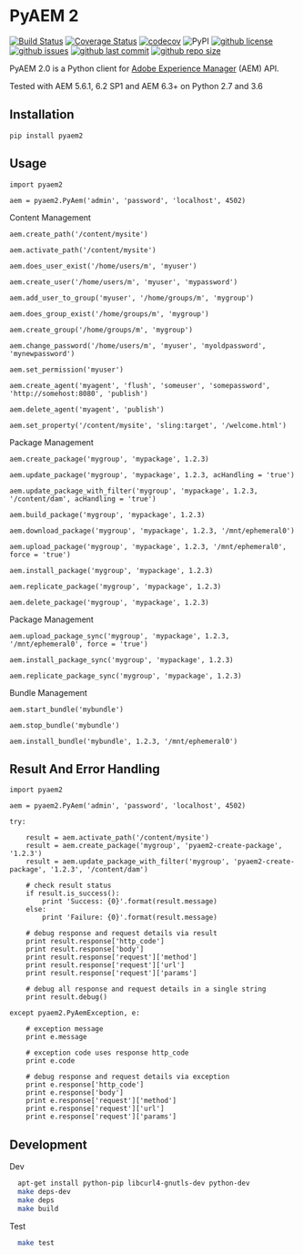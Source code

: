 # PyAEM 2

[![Build Status](https://travis-ci.org/aem-design/pyaem2.svg?branch=master)](https://travis-ci.org/aem-design/pyaem2)
[![Coverage Status](https://coveralls.io/repos/github/aem-design/pyaem2/badge.svg)](https://coveralls.io/github/aem-design/pyaem2)
[![codecov](https://codecov.io/gh/aem-design/pyaem2/branch/master/graph/badge.svg)](https://codecov.io/gh/aem-design/pyaem2)
![PyPI](https://img.shields.io/pypi/v/pyaem2)
[![github license](https://img.shields.io/github/license/aem-design/pyaem2)](https://github.com/aem-design/pyaem2) 
[![github issues](https://img.shields.io/github/issues/aem-design/pyaem2)](https://github.com/aem-design/pyaem2) 
[![github last commit](https://img.shields.io/github/last-commit/aem-design/pyaem2)](https://github.com/aem-design/pyaem2) 
[![github repo size](https://img.shields.io/github/repo-size/aem-design/pyaem2)](https://github.com/aem-design/pyaem2) 


PyAEM 2.0 is a Python client for [Adobe Experience Manager](http://dev.day.com/docs/en/cq/current.html) (AEM) API.

Tested with AEM 5.6.1, 6.2 SP1 and AEM 6.3+ on Python 2.7 and 3.6

## Installation

    pip install pyaem2

## Usage

    import pyaem2

    aem = pyaem2.PyAem('admin', 'password', 'localhost', 4502)

Content Management

    aem.create_path('/content/mysite')

    aem.activate_path('/content/mysite')

    aem.does_user_exist('/home/users/m', 'myuser')

    aem.create_user('/home/users/m', 'myuser', 'mypassword')

    aem.add_user_to_group('myuser', '/home/groups/m', 'mygroup')

    aem.does_group_exist('/home/groups/m', 'mygroup')

    aem.create_group('/home/groups/m', 'mygroup')

    aem.change_password('/home/users/m', 'myuser', 'myoldpassword', 'mynewpassword')

    aem.set_permission('myuser')

    aem.create_agent('myagent', 'flush', 'someuser', 'somepassword', 'http://somehost:8080', 'publish')

    aem.delete_agent('myagent', 'publish')

    aem.set_property('/content/mysite', 'sling:target', '/welcome.html')

Package Management

    aem.create_package('mygroup', 'mypackage', 1.2.3)

    aem.update_package('mygroup', 'mypackage', 1.2.3, acHandling = 'true')

    aem.update_package_with_filter('mygroup', 'mypackage', 1.2.3, '/content/dam', acHandling = 'true')

    aem.build_package('mygroup', 'mypackage', 1.2.3)

    aem.download_package('mygroup', 'mypackage', 1.2.3, '/mnt/ephemeral0')

    aem.upload_package('mygroup', 'mypackage', 1.2.3, '/mnt/ephemeral0', force = 'true')

    aem.install_package('mygroup', 'mypackage', 1.2.3)

    aem.replicate_package('mygroup', 'mypackage', 1.2.3)

    aem.delete_package('mygroup', 'mypackage', 1.2.3)

Package Management

    aem.upload_package_sync('mygroup', 'mypackage', 1.2.3, '/mnt/ephemeral0', force = 'true')

    aem.install_package_sync('mygroup', 'mypackage', 1.2.3)

    aem.replicate_package_sync('mygroup', 'mypackage', 1.2.3)

Bundle Management

    aem.start_bundle('mybundle')

    aem.stop_bundle('mybundle')

    aem.install_bundle('mybundle', 1.2.3, '/mnt/ephemeral0')

## Result And Error Handling

    import pyaem2

    aem = pyaem2.PyAem('admin', 'password', 'localhost', 4502)

    try:

        result = aem.activate_path('/content/mysite')
        result = aem.create_package('mygroup', 'pyaem2-create-package', '1.2.3')
        result = aem.update_package_with_filter('mygroup', 'pyaem2-create-package', '1.2.3', '/content/dam')

        # check result status
        if result.is_success():
        	print 'Success: {0}'.format(result.message)
        else:
        	print 'Failure: {0}'.format(result.message)

        # debug response and request details via result
        print result.response['http_code']
        print result.response['body']
        print result.response['request']['method']
        print result.response['request']['url']
        print result.response['request']['params']

        # debug all response and request details in a single string
        print result.debug()

    except pyaem2.PyAemException, e:

        # exception message
        print e.message

        # exception code uses response http_code
        print e.code

        # debug response and request details via exception
        print e.response['http_code']
        print e.response['body']
        print e.response['request']['method']
        print e.response['request']['url']
        print e.response['request']['params']

## Development

Dev
```bash
  apt-get install python-pip libcurl4-gnutls-dev python-dev
  make deps-dev
  make deps
  make build
```
Test
```bash
  make test
```
